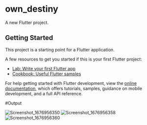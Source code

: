 # own_destiny

A new Flutter project.

## Getting Started

This project is a starting point for a Flutter application.

A few resources to get you started if this is your first Flutter project:

- [Lab: Write your first Flutter app](https://docs.flutter.dev/get-started/codelab)
- [Cookbook: Useful Flutter samples](https://docs.flutter.dev/cookbook)

For help getting started with Flutter development, view the
[online documentation](https://docs.flutter.dev/), which offers tutorials,
samples, guidance on mobile development, and a full API reference.

#Output

![Screenshot_1676956350](https://user-images.githubusercontent.com/114842734/220253515-05ca303b-dfd2-4a0d-b1d0-85a3b7ccb144.png)
![Screenshot_1676956358](https://user-images.githubusercontent.com/114842734/220253522-dacd66b4-d04c-47a5-b4ee-6d665b968f38.png)
![Screenshot_1676956360](https://user-images.githubusercontent.com/114842734/220253524-1317cd53-a847-4010-93a1-6073a2061d9a.png)
